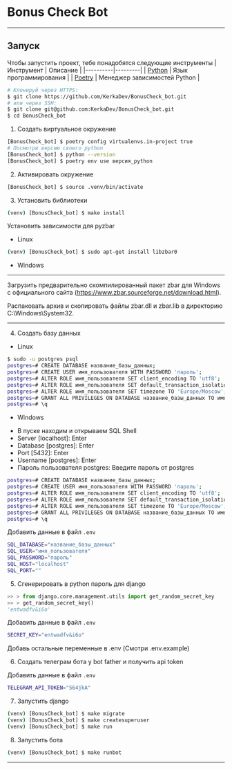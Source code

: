 # Bonus Check Bot
___

## Запуск

Чтобы запустить проект, тебе понадобятся следующие инструменты
| Инструмент | Описание |
|----------|---------|
| [Python](https://www.python.org/downloads/) | Язык программирования |
| [Poetry](https://python-poetry.org/) | Менеджер зависимостей Python |

```Bash
# Клонируй через HTTPS:
$ git clone https://github.com/KerkaDev/BonusCheck_bot.git
# или через SSH:
$ git clone git@github.com:KerkaDev/BonusCheck_bot.git
$ cd BonusCheck_bot
```

1. Создать виртуальное окружение
```sh
[BonusCheck_bot] $ poetry config virtualenvs.in-project true
# Посмотри версию своего python
[BonusCheck_bot] $ python --version
[BonusCheck_bot] $ poetry env use версия_python
```
2. Активировать окружение
```sh
[BonusCheck_bot] $ source .venv/bin/activate
```
3. Установить библиотеки
```sh
(venv) [BonusCheck_bot] $ make install
```
Установить зависимости для pyzbar 

- Linux

```sh
(venv) [BonusCheck_bot] $ sudo apt-get install libzbar0
```

- Windows
---
Загрузить предварительно скомпилированный пакет zbar для Windows с официального сайта (https://www.zbar.sourceforge.net/download.html).

Распаковать архив и скопировать файлы zbar.dll и zbar.lib в директорию C:\Windows\System32.

---
4. Создать базу данных

- Linux

```sh
$ sudo -u postgres psql
postgres=# CREATE DATABASE название_базы_данных;
postgres=# CREATE USER имя_пользователя WITH PASSWORD 'пароль'; 
postgres=# ALTER ROLE имя_пользователя SET client_encoding TO 'utf8';
postgres=# ALTER ROLE имя_пользователя SET default_transaction_isolation TO 'read committed';
postgres=# ALTER ROLE имя_пользователя SET timezone TO 'Europe/Moscow';
postgres=# GRANT ALL PRIVILEGES ON DATABASE название_базы_данных TO имя_пользователя;
postgres=# \q
```

- Windows

* В пуске находим и открываем SQL Shell
* Server [localhost]: Enter
* Database [postgres]: Enter
* Port [5432]: Enter
* Username [postgres]: Enter
* Пароль пользователя postgres: Введите пароль от postgres
```sh
postgres=# CREATE DATABASE название_базы_данных;
postgres=# CREATE USER имя_пользователя WITH PASSWORD 'пароль'; 
postgres=# ALTER ROLE имя_пользователя SET client_encoding TO 'utf8';
postgres=# ALTER ROLE имя_пользователя SET default_transaction_isolation TO 'read committed';
postgres=# ALTER ROLE имя_пользователя SET timezone TO 'Europe/Moscow';
postgres=# GRANT ALL PRIVILEGES ON DATABASE название_базы_данных TO имя_пользователя;
postgres=# \q
```

Добавить данные в файл `.env`

```sh
SQL_DATABASE="название_базы_данных"
SQL_USER="имя_пользователя"
SQL_PASSWORD="пароль"
SQL_HOST="localhost"
SQL_PORT=""
```
5. Сгенерировать в python пароль для django

```py
>> > from django.core.management.utils import get_random_secret_key
>> > get_random_secret_key()
'entwadfv&i6o'
```

Добавить данные в файл `.env`

```sh
SECRET_KEY="entwadfv&i6o"
```
Добавь остальные переменные в .env (Смотри .env.example)

6. Создать телеграм бота у bot father и получить api token

Добавить данные в файл `.env`

```sh
TELEGRAM_API_TOKEN="564jkA"
```

7. Запустить django

```sh
(venv) [BonusCheck_bot] $ make migrate
(venv) [BonusCheck_bot] $ make createsuperuser
(venv) [BonusCheck_bot] $ make run
```

8. Запустить бота

```sh
(venv) [BonusCheck_bot] $ make runbot
```

---
